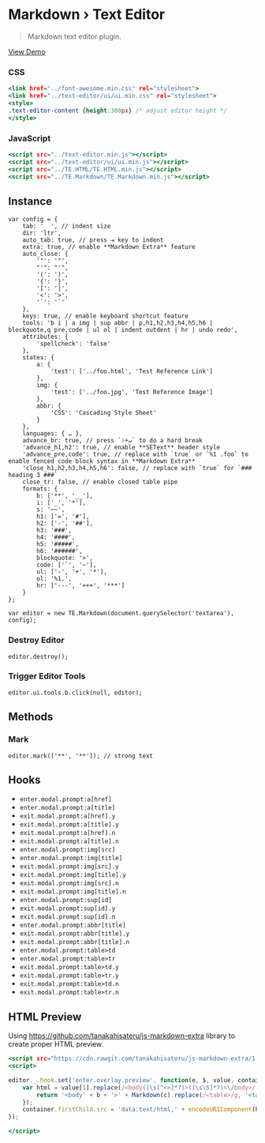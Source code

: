 Markdown › Text Editor
======================

> Markdown text editor plugin.

[View Demo](https://rawgit.com/tovic/text-editor/master/TE.Markdown/TE.Markdown.html)

### CSS

~~~ .html
<link href="../font-awesome.min.css" rel="stylesheet">
<link href="../text-editor/ui/ui.min.css" rel="stylesheet">
<style>
.text-editor-content {height:300px} /* adjust editor height */
</style>
~~~

### JavaScript

~~~ .html
<script src="../text-editor.min.js"></script>
<script src="../text-editor/ui/ui.min.js"></script>
<script src="../TE.HTML/TE.HTML.min.js"></script>
<script src="../TE.Markdown/TE.Markdown.min.js"></script>
~~~

Instance
--------

~~~ .javascript
var config = {
    tab: '  ', // indent size
    dir: 'ltr',
    auto_tab: true, // press ⇥ key to indent
    extra: true, // enable **Markdown Extra** feature
    auto_close: {
        '"': '"',
        "'": "'",
        '(': ')',
        '{': '}',
        '[': ']',
        '<': '>',
        '`': '`'
    },
    keys: true, // enable keyboard shortcut feature
    tools: 'b i | a img | sup abbr | p,h1,h2,h3,h4,h5,h6 | blockquote,q pre,code | ul ol | indent outdent | hr | undo redo',
    attributes: {
        'spellcheck': 'false'
    },
    states: {
        a: {
            'test': ['../foo.html', 'Test Reference Link']
        },
        img: {
            'test': ['../foo.jpg', 'Test Reference Image']
        },
        abbr: {
            'CSS': 'Cascading Style Sheet'
        }
    },
    languages: { … },
    advance_br: true, // press `⇧+↵` to do a hard break
    'advance_h1,h2': true, // enable **SEText** header style
    'advance_pre,code': true, // replace with `true` or `%1 .foo` to enable fenced code block syntax in **Markdown Extra**
    'close_h1,h2,h3,h4,h5,h6': false, // replace with `true` for `### heading 3 ###`
    close_tr: false, // enable closed table pipe
    formats: {
        b: ['**', '__'],
        i: ['_', '*'],
        s: '~~',
        h1: ['=', '#'],
        h2: ['-', '##'],
        h3: '###',
        h4: '####',
        h5: '#####',
        h6: '######',
        blockquote: '>',
        code: ['`', '~'],
        ul: ['-', '+', '*'],
        ol: '%1.',
        hr: ['---', '+++', '***']
    }
};

var editor = new TE.Markdown(document.querySelector('textarea'), config);
~~~

### Destroy Editor

~~~ .javascript
editor.destroy();
~~~

### Trigger Editor Tools

~~~ .javascript
editor.ui.tools.b.click(null, editor);
~~~

Methods
-------

### Mark

~~~ .javascript
editor.mark(['**', '**']); // strong text
~~~

Hooks
-----

 - `enter.modal.prompt:a[href]`
 - `enter.modal.prompt:a[title]`
 - `exit.modal.prompt:a[href].y`
 - `exit.modal.prompt:a[title].y`
 - `exit.modal.prompt:a[href].n`
 - `exit.modal.prompt:a[title].n`
 - `enter.modal.prompt:img[src]`
 - `enter.modal.prompt:img[title]`
 - `exit.modal.prompt:img[src].y`
 - `exit.modal.prompt:img[title].y`
 - `exit.modal.prompt:img[src].n`
 - `exit.modal.prompt:img[title].n`
 - `enter.modal.prompt:sup[id]`
 - `exit.modal.prompt:sup[id].y`
 - `exit.modal.prompt:sup[id].n`
 - `enter.modal.prompt:abbr[title]`
 - `exit.modal.prompt:abbr[title].y`
 - `exit.modal.prompt:abbr[title].n`
 - `enter.modal.prompt:table>td`
 - `enter.modal.prompt:table>tr`
 - `exit.modal.prompt:table>td.y`
 - `exit.modal.prompt:table>tr.y`
 - `exit.modal.prompt:table>td.n`
 - `exit.modal.prompt:table>tr.n`

HTML Preview
------------

Using <https://github.com/tanakahisateru/js-markdown-extra> library to create proper HTML preview.

~~~ .html
<script src="https://cdn.rawgit.com/tanakahisateru/js-markdown-extra/1.2.4/js-markdown-extra.js"></script>
<script>

editor._.hook.set('enter.overlay.preview', function(e, $, value, container) {
    var html = value[1].replace(/<body(|\s[^<>]*?)>([\s\S]*?)<\/body>/, function(a, b, c) {
        return '<body' + b + '>' + Markdown(c).replace(/<table>/g, '<table border="1">') + '</body>';
    });
    container.firstChild.src = 'data:text/html,' + encodeURIComponent(html);
});

</script>
~~~